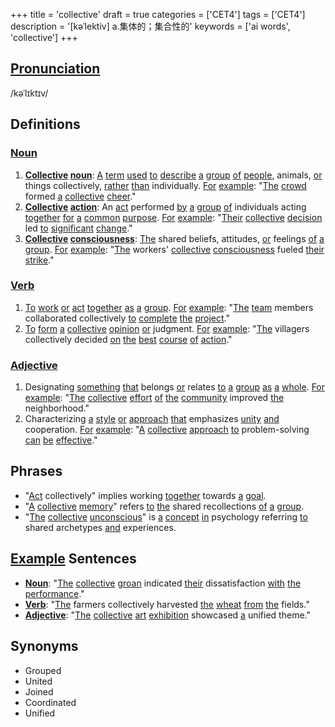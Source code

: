 +++
title = 'collective'
draft = true
categories = ['CET4']
tags = ['CET4']
description = '[kəˈlektiv] a.集体的；集合性的'
keywords = ['ai words', 'collective']
+++

## [Pronunciation](/post/pronunciation/)
/kəˈlɪktɪv/

## Definitions
### [Noun](/post/noun/)
1. **[Collective](/post/collective/) [noun](/post/noun/)**: [A](/post/a/) [term](/post/term/) [used](/post/used/) [to](/post/to/) [describe](/post/describe/) [a](/post/a/) [group](/post/group/) [of](/post/of/) [people](/post/people/), animals, [or](/post/or/) things collectively, [rather](/post/rather/) [than](/post/than/) individually. [For](/post/for/) [example](/post/example/): "[The](/post/the/) [crowd](/post/crowd/) formed [a](/post/a/) [collective](/post/collective/) [cheer](/post/cheer/)."
2. **[Collective](/post/collective/) [action](/post/action/)**: An [act](/post/act/) performed [by](/post/by/) [a](/post/a/) [group](/post/group/) [of](/post/of/) individuals acting [together](/post/together/) [for](/post/for/) [a](/post/a/) [common](/post/common/) [purpose](/post/purpose/). [For](/post/for/) [example](/post/example/): "[Their](/post/their/) [collective](/post/collective/) [decision](/post/decision/) led [to](/post/to/) [significant](/post/significant/) [change](/post/change/)."
3. **[Collective](/post/collective/) [consciousness](/post/consciousness/)**: [The](/post/the/) shared beliefs, attitudes, [or](/post/or/) feelings [of](/post/of/) [a](/post/a/) [group](/post/group/). [For](/post/for/) [example](/post/example/): "[The](/post/the/) workers' [collective](/post/collective/) [consciousness](/post/consciousness/) fueled [their](/post/their/) [strike](/post/strike/)."

### [Verb](/post/verb/)
1. [To](/post/to/) [work](/post/work/) [or](/post/or/) [act](/post/act/) [together](/post/together/) [as](/post/as/) [a](/post/a/) [group](/post/group/). [For](/post/for/) [example](/post/example/): "[The](/post/the/) [team](/post/team/) members collaborated collectively [to](/post/to/) [complete](/post/complete/) [the](/post/the/) [project](/post/project/)."
2. [To](/post/to/) [form](/post/form/) [a](/post/a/) [collective](/post/collective/) [opinion](/post/opinion/) [or](/post/or/) judgment. [For](/post/for/) [example](/post/example/): "[The](/post/the/) villagers collectively decided [on](/post/on/) [the](/post/the/) [best](/post/best/) [course](/post/course/) [of](/post/of/) [action](/post/action/)."

### [Adjective](/post/adjective/)
1. Designating [something](/post/something/) [that](/post/that/) belongs [or](/post/or/) relates [to](/post/to/) [a](/post/a/) [group](/post/group/) [as](/post/as/) [a](/post/a/) [whole](/post/whole/). [For](/post/for/) [example](/post/example/): "[The](/post/the/) [collective](/post/collective/) [effort](/post/effort/) [of](/post/of/) [the](/post/the/) [community](/post/community/) improved [the](/post/the/) neighborhood."
2. Characterizing [a](/post/a/) [style](/post/style/) [or](/post/or/) [approach](/post/approach/) [that](/post/that/) emphasizes [unity](/post/unity/) [and](/post/and/) cooperation. [For](/post/for/) [example](/post/example/): "[A](/post/a/) [collective](/post/collective/) [approach](/post/approach/) [to](/post/to/) problem-solving [can](/post/can/) [be](/post/be/) [effective](/post/effective/)."

## Phrases
- "[Act](/post/act/) collectively" implies working [together](/post/together/) towards [a](/post/a/) [goal](/post/goal/).
- "[A](/post/a/) [collective](/post/collective/) [memory](/post/memory/)" refers [to](/post/to/) [the](/post/the/) shared recollections [of](/post/of/) [a](/post/a/) [group](/post/group/).
- "[The](/post/the/) [collective](/post/collective/) [unconscious](/post/unconscious/)" is [a](/post/a/) [concept](/post/concept/) [in](/post/in/) psychology referring [to](/post/to/) shared archetypes [and](/post/and/) experiences.

## [Example](/post/example/) Sentences
- **[Noun](/post/noun/)**: "[The](/post/the/) [collective](/post/collective/) [groan](/post/groan/) indicated [their](/post/their/) dissatisfaction [with](/post/with/) [the](/post/the/) [performance](/post/performance/)."
- **[Verb](/post/verb/)**: "[The](/post/the/) farmers collectively harvested [the](/post/the/) [wheat](/post/wheat/) [from](/post/from/) [the](/post/the/) fields."
- **[Adjective](/post/adjective/)**: "[The](/post/the/) [collective](/post/collective/) [art](/post/art/) [exhibition](/post/exhibition/) showcased [a](/post/a/) unified theme."

## Synonyms
- Grouped
- United
- Joined
- Coordinated
- Unified
